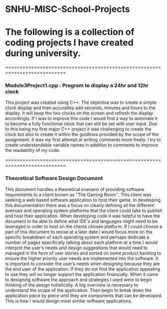 # SNHU-MISC-School-Projects
# The following is a collection of coding projects I have created during university. 

===========================================================================

### Module3Project1.cpp : Program to display a 24hr and 12hr clock

  This project was created using C++. The objective was to create a simple clock display and then accuratley add seconds, minutes and hours to the display. It will keep the two clocks on the screen and refresh the display accordingly. If I was to improve this code I would find a way to automate it to become a fully functional clock that can still be set with user input. Due to this being my first major C++ project it was challenging to create the clock but also to create it within the guidlines provided by the scope of the assignment. It was my first attempt at writing comments more freely. I try to create understandable variable names in addition to comments to improve the readability of my code. 
  
===========================================================================

### Theoretical Software Design Document

  This document handles a theoretical scenario of providing software requirements to a client known as "The Gaming Room''. This client was seeking a web based software application to host their game. In developing this documentation there was a focus on clearly defining all the different avenues and operating system platforms that the client could take to publish and host their application. When developing code it was helpful to have the document to be able to define what IDE's and languages might need to be leveraged in order to host on the clients chosen platform. If I could choose a part of this document to revise at a later date I would focus more on the specific breakdown of each operating system and perhaps dedicate a number of pages specifically talking about each platform at a time.I would interpret the user’s needs and design suggestions that would need to managed in the form of user stories and sorted on some product backlog to ensure the higher priority user needs are implemented into the software. It is important to consider the user’s needs when designing because they are the end user of the application. If they do not find the application appealing to use they will no longer support the application financially. When it came to designing software the approach and strategies I used were to begin thinking of the design holistically. A big overview is necessary to understand the scope of the application. Then begin to break down the application piece by piece until they are components that can be developed. This is how I would design most similar software applications. 
